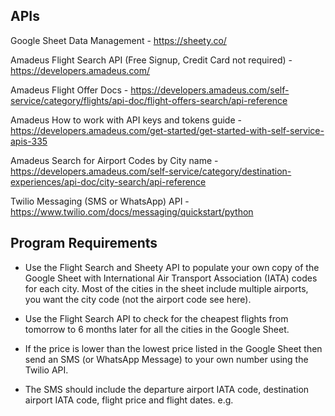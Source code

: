 ﻿## APIs

Google Sheet Data Management - https://sheety.co/

Amadeus Flight Search API (Free Signup, Credit Card not required) - https://developers.amadeus.com/

Amadeus Flight Offer Docs - https://developers.amadeus.com/self-service/category/flights/api-doc/flight-offers-search/api-reference

Amadeus How to work with API keys and tokens guide - https://developers.amadeus.com/get-started/get-started-with-self-service-apis-335

Amadeus Search for Airport Codes by City name - https://developers.amadeus.com/self-service/category/destination-experiences/api-doc/city-search/api-reference

Twilio Messaging (SMS or WhatsApp) API - https://www.twilio.com/docs/messaging/quickstart/python

## Program Requirements

- Use the Flight Search and Sheety API to populate your own copy of the Google Sheet with International Air Transport Association (IATA) codes for each city. Most of the cities in the sheet include multiple airports, you want the city code (not the airport code see here).

- Use the Flight Search API to check for the cheapest flights from tomorrow to 6 months later for all the cities in the Google Sheet.

- If the price is lower than the lowest price listed in the Google Sheet then send an SMS (or WhatsApp Message) to your own number using the Twilio API.

- The SMS should include the departure airport IATA code, destination airport IATA code, flight price and flight dates. e.g.
